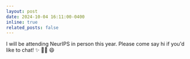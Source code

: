 ```yaml
---
layout: post
date: 2024-10-04 16:11:00-0400
inline: true
related_posts: false
---
```


I will be attending NeurIPS in person this year. Please come say hi if you'd like to chat! :sparkles: :scientist: :smile: 